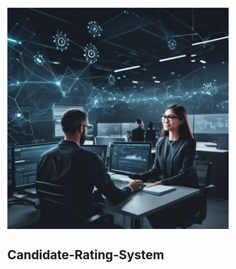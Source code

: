 ![jsr2](https://github.com/raj18verma/Job-Filtering-App/blob/main/utilities/resumes/A%20cutting-edge%20%20c5f52a77-b1e6-4bb5-8c97-571ea2b468b2.png)

# Candidate-Rating-System

